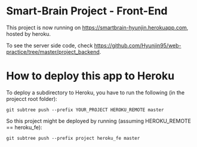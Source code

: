 # Smart-Brain Project - Front-End
This project is now running on https://smartbrain-hyunjin.herokuapp.com, hosted by heroku.

To see the server side code, check https://github.com/Hyunjin95/web-practice/tree/master/project_backend.

# How to deploy this app to Heroku
To deploy a subdirectory to Heroku, you have to run the following (in the projecct root folder):

`git subtree push --prefix YOUR_PROJECT HEROKU_REMOTE master`

So this project might be deployed by running (assuming HEROKU_REMOTE == heroku_fe):

`git subtree push --prefix project heroku_fe master`
